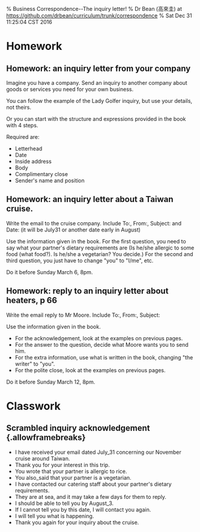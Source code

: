 % Business Correspondence--The inquiry letter!
% Dr Bean (高來圭) at https://github.com/drbean/curriculum/trunk/correspondence
% Sat Dec 31 11:25:04 CST 2016

# Homework

## Homework: an inquiry letter from your company

Imagine you have a company. Send an inquiry to another company about goods or services you need for your own business.

You can follow the example of the Lady Golfer inquiry, but use your details, not theirs.

Or you can start with the structure and expressions provided in the book with 4 steps.

Required are:

- Letterhead
- Date
- Inside address
- Body
- Complimentary close
- Sender's name and position

## Homework: an inquiry letter about a Taiwan cruise.

Write the email to the cruise company. Include To:, From:, Subject: and Date: (it will be July31 or another date early in August)

Use the information given in the book. For the first question, you need to say what your partner's dietary requirements are (Is he/she allergic to some food (what food?). Is he/she a vegetarian? You decide.) For the second and third question, you just have to change "you" to "I/me", etc.

Do it before Sunday March 6, 8pm.

## Homework: reply to an inquiry letter about heaters, p 66

Write the email reply to Mr Moore. Include To:, From:, Subject:

Use the information given in the book.

* For the acknowledgement, look at the examples on previous pages.
* For the answer to the question, decide what Moore wants you to send him.
* For the extra information, use what is written in the book, changing "the writer" to "you".
* For the polite close, look at the examples on previous pages.

Do it before Sunday March 12, 8pm.

# Classwork

## Scrambled inquiry acknowledgement {.allowframebreaks}
 

- I have received your email dated July_31 concerning our November cruise around Taiwan.
- Thank you for your interest in this trip.
- You wrote that your partner is allergic to rice.
- You also_said that your partner is a vegetarian.
- I have contacted our catering staff about your partner's dietary requirements.
- They are at sea, and it may take a few days for them to reply.
- I should be able to tell you by August_3.
- If I cannot tell you by this date, I will contact you again.
- I will tell you what is happening.
- Thank you again for your inquiry about the cruise.

